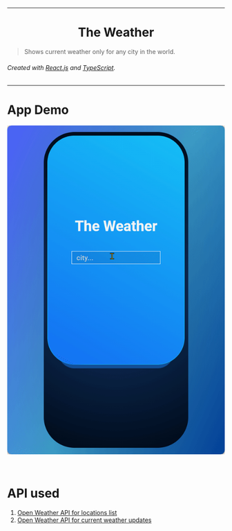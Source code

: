 - --

<h1 style="text-align: center;"> The Weather</h1>


> Shows current weather only for any city in the world.
###### Created with [React.js](https://reactjs.org/ "reactjs.org") and [TypeScript](https://www.typescriptlang.org/ "www.typescriptlang.org").
---


# App Demo

![App Demo](screenshots/app-demo.gif)

<br>

# API used
1. [Open Weather API for locations list](https://openweathermap.org/api/geocoding-api "https://openweathermap.org/api/geocoding-api")
2. [Open Weather API for current weather updates](https://openweathermap.org/current "https://openweathermap.org/current")